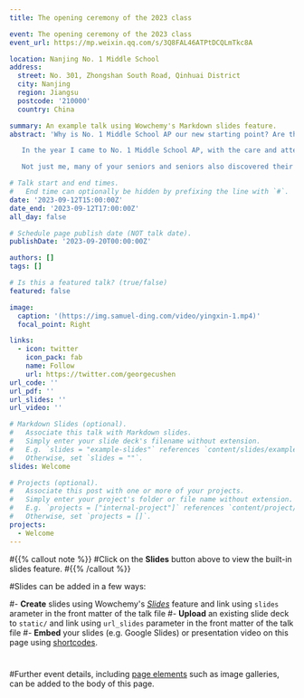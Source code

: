```yaml
---
title: The opening ceremony of the 2023 class

event: The opening ceremony of the 2023 class 
event_url: https://mp.weixin.qq.com/s/3Q8FAL46ATPtDCQLmTkc8A

location: Nanjing No. 1 Middle School
address:
  street: No. 301, Zhongshan South Road, Qinhuai District
  city: Nanjing
  region: Jiangsu
  postcode: '210000'
  country: China

summary: An example talk using Wowchemy's Markdown slides feature.
abstract: 'Why is No. 1 Middle School AP our new starting point? Are there any classmates like me who were unknown in primary school or junior high school, and didn’t even know what their strengths were? When I was in junior high school, my grades were mediocre. I did not have the opportunity or the courage to take the initiative to try to do something for the collective. No. 1 Middle School AP provides students with enough space and opportunities to show themselves, improve themselves in all aspects, and gain more recognition.

   In the year I came to No. 1 Middle School AP, with the care and attention of the teachers, my grades have made great progress. From being admitted to the top of the line to being second in grade at the end of my first year of high school, this is due to the high quality provided by No. 1 Middle School AP. excellent teaching staff and a non-exam-oriented curriculum system. In addition, whether I am working in class affairs or student union, I actively participate in various activities inside and outside the school. My efforts have been highly recognized by my teachers and classmates, which further encourages me to be more positive and contribute to our work. No. 1 Middle School AP is a collective service.

   Not just me, many of your seniors and seniors also discovered their strengths within one or two years of AP in our No. 1 Middle School. With the support and encouragement of teachers, classmates and parents, they planned their own study and life, and gained more knowledge. With good opportunities, I will eventually go to a famous international university. For example, senior Guo Shuyin of the class of 2022 was admitted to the University of California, Berkeley. Many students have won awards in various well-known international academic competitions. I believe that the students here will also discover their own advantages, find their own direction, seize opportunities, and do better than us.'

# Talk start and end times.
#   End time can optionally be hidden by prefixing the line with `#`.
date: '2023-09-12T15:00:00Z'
date_end: '2023-09-12T17:00:00Z'
all_day: false

# Schedule page publish date (NOT talk date).
publishDate: '2023-09-20T00:00:00Z'

authors: []
tags: []

# Is this a featured talk? (true/false)
featured: false

image:
  caption: '(https://img.samuel-ding.com/video/yingxin-1.mp4)'
  focal_point: Right

links:
  - icon: twitter
    icon_pack: fab
    name: Follow
    url: https://twitter.com/georgecushen
url_code: ''
url_pdf: ''
url_slides: ''
url_video: ''

# Markdown Slides (optional).
#   Associate this talk with Markdown slides.
#   Simply enter your slide deck's filename without extension.
#   E.g. `slides = "example-slides"` references `content/slides/example-slides.md`.
#   Otherwise, set `slides = ""`.
slides: Welcome

# Projects (optional).
#   Associate this post with one or more of your projects.
#   Simply enter your project's folder or file name without extension.
#   E.g. `projects = ["internal-project"]` references `content/project/deep-learning/index.md`.
#   Otherwise, set `projects = []`.
projects:
  - Welcome
---
```


#{{% callout note %}}
#Click on the **Slides** button above to view the built-in slides feature.
#{{% /callout %}}

#Slides can be added in a few ways:

#- **Create** slides using Wowchemy's [_Slides_](https://wowchemy.com/docs/managing-content/#create-slides) feature and link using `slides` arameter in the front matter of the talk file
#- **Upload** an existing slide deck to `static/` and link using `url_slides` parameter in the front matter of the talk file
#- **Embed** your slides (e.g. Google Slides) or presentation video on this page using [shortcodes](https://wowchemy.com/docs/riting-markdown-latex/).
#
#Further event details, including [page elements](https://wowchemy.com/docs/writing-markdown-latex/) such as image galleries, can be added to the body of this page.
